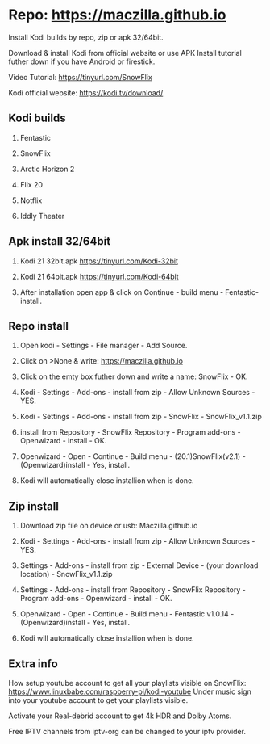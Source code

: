 # Repo: https://maczilla.github.io
Install Kodi builds by repo, zip or apk 32/64bit.

Download & install Kodi from official website or use APK Install tutorial futher down if you have Android or firestick.

Video Tutorial: 
https://tinyurl.com/SnowFlix

Kodi official website:
https://kodi.tv/download/
## Kodi builds
1. Fentastic
   
2. SnowFlix

3. Arctic Horizon 2

4. Flix 20

5. Notflix
 
6. Iddly Theater


## Apk install 32/64bit
1. Kodi 21 32bit.apk  https://tinyurl.com/Kodi-32bit

2. Kodi 21 64bit.apk https://tinyurl.com/Kodi-64bit

3. After installation open app & click on Continue - build menu - Fentastic- install.

## Repo install

1. Open kodi - Settings - File manager - Add Source.

2. Click on >None & write: https://maczilla.github.io

3. Click on the emty box futher down and write a name: SnowFlix - OK.

4. Kodi - Settings - Add-ons - install from zip - Allow Unknown Sources - YES.

5. Kodi - Settings - Add-ons - install from zip - SnowFlix - SnowFlix_v1.1.zip

6. install from Repository - SnowFlix Repository - Program add-ons - Openwizard - install - OK.

7. Openwizard - Open - Continue - Build menu - (20.1)SnowFlix(v2.1) - (Openwizard)install - Yes, install.

9. Kodi will automatically close installion when is done.

## Zip install
1. Download zip file on device or usb: Maczilla.github.io

2. Kodi - Settings - Add-ons - install from zip - Allow Unknown Sources - YES.

3. Settings - Add-ons - install from zip - External Device - (your download location) - SnowFlix_v1.1.zip

4. Settings - Add-ons - install from Repository - SnowFlix Repository - Program add-ons - Openwizard - install - OK.

5. Openwizard - Open - Continue - Build menu - Fentastic v1.0.14 - (Openwizard)install - Yes, install.

6. Kodi will automatically close installion when is done.

## Extra info
How setup youtube account to get all your playlists visible on SnowFlix: https://www.linuxbabe.com/raspberry-pi/kodi-youtube
Under music sign into your youtube account to get your playlists visible.

Activate your Real-debrid account to get 4k HDR and Dolby Atoms.

Free IPTV channels from iptv-org can be changed to your iptv provider.
